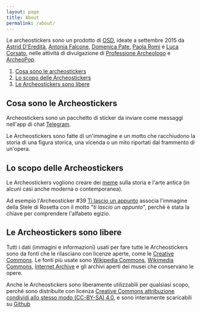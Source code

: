 ```yaml
---
layout: page
title: About
permalink: /about/
---
```


Le archeostickers sono un prodotto di [OSD](https://osd.tools), ideate a settembre 2015 da [Astrid D'Eredità](https://twitter.com/astridrome), [Antonia Falcone](https://twitter.com/antoniafalcone), [Domenica Pate](https://twitter.com/domenica_pate), [Paola Romi](https://twitter.com/OpusPaulicium) e [Luca Corsato](https://twitter.com/lucacorsato), nelle attività di divulgazione di [Professione Archeologo](http://www.professionearcheologo.it/) e [ArcheoPop](http://www.archeopop.it).


1. [Cosa sono le archeostickers](#1)
2. [Lo scopo delle Archeostickers](#2)
3. [Le Archeostickers sono libere](#3)

<a id="1"></a>
## Cosa sono le Archeostickers
Archeostickers sono un pacchetto di sticker da inviare come messaggi nell'app di chat [Telegram](https://telegram.org/).

Le Archeostickers sono fatte di un'immagine e un motto che racchiudono la storia di una figura storica, una vicenda o un mito riportati dal frammento di un'opera.

<a id="2"></a>
## Lo scopo delle Archeostickers
Le Archeostickers vogliono creare dei [meme](https://it.wikipedia.org/wiki/Meme_(Internet)) sulla storia e l'arte antica (in alcuni casi anche moderna o contemporanea).

Ad esempio l'Archeosticker #39 [Ti lascio un appunto](/2015/10/05/39_stele_rosetta.html) associa l'immagine della Stele di Rosetta con il motto "*ti lascio un appunto*", perché è stata la chiave per comprendere l'alfabeto egizio.

<a id="3"></a>
## Le Archeostickers sono libere
Tutti i dati (immagini e informazioni) usati per fare tutte le Archeostickers sono da fonti che le rilasciano con licenze aperte, come le [Creative Commons](https://creativecommons.org/). Le fonti più usate sono [Wikipedia Commons](https://wikipedia.org), [Wikimedia Commons](https://commons.wikimedia.org/wiki/Main_Page), [Internet Archive](https://archive.org/) e gli archivi aperti dei musei che conservano le opere.

Anche le Archeostickers sono liberamente utilizzabili per qualsiasi scopo, perché sono distribuite con licenza [Creative Commons attribuzione condividi allo stesso modo (CC-BY-SA) 4.0](https://creativecommons.org/licenses/by-sa/4.0/), e sono interamente scaricabili su [Github]()
